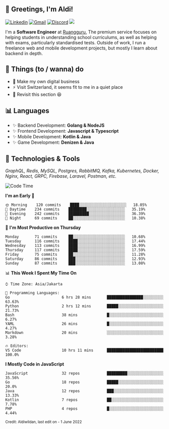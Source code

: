 <!-- Greetings -->
## 👋 Greetings, I'm Aldi!

<!-- Social Media -->
[![Linkedin](https://img.shields.io/badge/-aldiwildan-blue?style=flat&logo=Linkedin&logoColor=white)](https://www.linkedin.com/in/aldiwildan/)
[![Gmail](https://img.shields.io/badge/-aldiwild77@gmail.com-c14438?style=flat&logo=Gmail&logoColor=white)](mailto:aldiwild77@gmail.com)
[![Discord](https://img.shields.io/badge/-Chroma-5663F7?style=flat&logo=Discord&logoColor=white)](https://discord.gg/BUxraQ8)
![](https://komarev.com/ghpvc/?username=aldiwildan77&label=Visitor&color=2bbc8a)

<!-- Introduction -->
I'm a **Software Engineer** at [Ruangguru](https://ruangguru.com), The premium service focuses on helping students in understanding school curriculums, as well as helping with exams, particularly standardised tests. Outside of work, I run a freelance web and mobile development projects, but mostly I learn about backend in depth.

## 📃 Things (to / wanna) do
- 🐝 Make my own digital business
- ⚡ Visit Switzerland, it seems fit to me in a quiet place
- 🌱 Revisit this section 😆

## 📊 Languages
- ✨ Backend Development: **Golang & NodeJS**
- ✨ Frontend Development: **Javascript & Typescript**
- ✨ Mobile Development: **Kotlin & Java**
- ✨ Game Development: **Denizen & Java**

## 🔧 Technologies & Tools
*GraphQL, Redis, MySQL, Postgres, RabbitMQ, Kafka, Kubernetes, Docker, Nginx, React, GRPC, Firebase, Laravel, Postman, etc.*

<!--START_SECTION:waka-->
![Code Time](http://img.shields.io/badge/Code%20Time-923%20hrs%2016%20mins-blue)

**I'm an Early 🐤** 

```text
🌞 Morning    120 commits    ████░░░░░░░░░░░░░░░░░░░░░   18.05% 
🌆 Daytime    234 commits    ████████░░░░░░░░░░░░░░░░░   35.19% 
🌃 Evening    242 commits    █████████░░░░░░░░░░░░░░░░   36.39% 
🌙 Night      69 commits     ██░░░░░░░░░░░░░░░░░░░░░░░   10.38%

```
📅 **I'm Most Productive on Thursday** 

```text
Monday       71 commits     ██░░░░░░░░░░░░░░░░░░░░░░░   10.68% 
Tuesday      116 commits    ████░░░░░░░░░░░░░░░░░░░░░   17.44% 
Wednesday    113 commits    ████░░░░░░░░░░░░░░░░░░░░░   16.99% 
Thursday     117 commits    ████░░░░░░░░░░░░░░░░░░░░░   17.59% 
Friday       75 commits     ██░░░░░░░░░░░░░░░░░░░░░░░   11.28% 
Saturday     86 commits     ███░░░░░░░░░░░░░░░░░░░░░░   12.93% 
Sunday       87 commits     ███░░░░░░░░░░░░░░░░░░░░░░   13.08%

```


📊 **This Week I Spent My Time On** 

```text
⌚︎ Time Zone: Asia/Jakarta

💬 Programming Languages: 
Go                       6 hrs 28 mins       ████████████████░░░░░░░░░   63.63% 
Python                   2 hrs 12 mins       █████░░░░░░░░░░░░░░░░░░░░   21.73% 
Bash                     38 mins             █░░░░░░░░░░░░░░░░░░░░░░░░   6.27% 
YAML                     26 mins             █░░░░░░░░░░░░░░░░░░░░░░░░   4.27% 
Markdown                 20 mins             ░░░░░░░░░░░░░░░░░░░░░░░░░   3.28%

🔥 Editors: 
VS Code                  10 hrs 11 mins      █████████████████████████   100.0%

```

**I Mostly Code in JavaScript** 

```text
JavaScript               32 repos            █████████░░░░░░░░░░░░░░░░   35.56% 
Go                       18 repos            █████░░░░░░░░░░░░░░░░░░░░   20.0% 
Java                     12 repos            ███░░░░░░░░░░░░░░░░░░░░░░   13.33% 
Kotlin                   7 repos             ██░░░░░░░░░░░░░░░░░░░░░░░   7.78% 
PHP                      4 repos             █░░░░░░░░░░░░░░░░░░░░░░░░   4.44%

```



<!--END_SECTION:waka-->

<sub>Credit: Aldiwildan, last edit on - 1 June 2022</sub>
